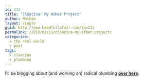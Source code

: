 ```yaml
---
id: 231
title: 'Cloacina: My Other Project'
author: Mathew
layout: single
guid: http://www.headfullofair.com/?p=231
permalink: /2010/02/11/cloacina-my-other-project/
categories:
  - the real world
  - post
tags:
  - cloacina
  - plumbing
---
```

I&#8217;ll be blogging about (and working on) radical plumbing **[over here][1]**.

 [1]: http://www.cloacina.org/blog